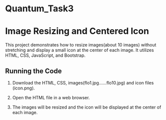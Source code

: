 # Quantum_Task3
# Image Resizing and Centered Icon

This project demonstrates how to resize images(about 10 images) without stretching and display a small icon at the center of each image. 
It utilizes HTML, CSS, JavaScript, and Bootstrap.

## Running the Code

1. Download the HTML, CSS, images(flo1.jpg......flo10.jpg) and icon files (icon.png).

2. Open the HTML file in a web browser.

3. The images will be resized and the icon will be displayed at the center of each image.

